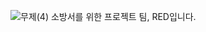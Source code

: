 ![무제(4)](https://github.com/user-attachments/assets/73819a38-7986-4742-ae85-49eedfa0e45d)
소방서를 위한 프로젝트 팀, RED입니다.
